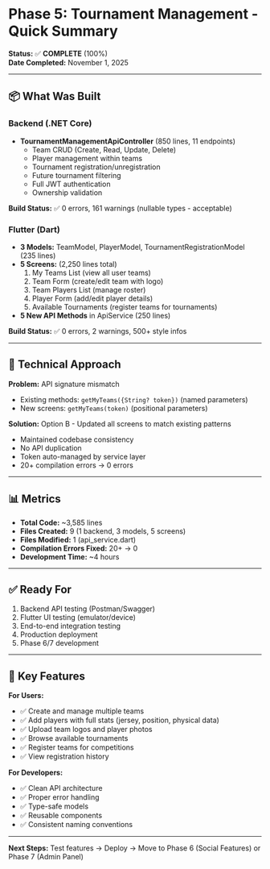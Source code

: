 # Phase 5: Tournament Management - Quick Summary

**Status:** ✅ **COMPLETE** (100%)  
**Date Completed:** November 1, 2025

---

## 📦 What Was Built

### Backend (.NET Core)
- **TournamentManagementApiController** (850 lines, 11 endpoints)
  - Team CRUD (Create, Read, Update, Delete)
  - Player management within teams
  - Tournament registration/unregistration
  - Future tournament filtering
  - Full JWT authentication
  - Ownership validation

**Build Status:** ✅ 0 errors, 161 warnings (nullable types - acceptable)

### Flutter (Dart)
- **3 Models:** TeamModel, PlayerModel, TournamentRegistrationModel (235 lines)
- **5 Screens:** (2,250 lines total)
  1. My Teams List (view all user teams)
  2. Team Form (create/edit team with logo)
  3. Team Players List (manage roster)
  4. Player Form (add/edit player details)
  5. Available Tournaments (register teams for tournaments)
- **5 New API Methods** in ApiService (250 lines)

**Build Status:** ✅ 0 errors, 2 warnings, 500+ style infos

---

## 🔧 Technical Approach

**Problem:** API signature mismatch
- Existing methods: `getMyTeams({String? token})` (named parameters)
- New screens: `getMyTeams(token)` (positional parameters)

**Solution:** Option B - Updated all screens to match existing patterns
- Maintained codebase consistency
- No API duplication
- Token auto-managed by service layer
- 20+ compilation errors → 0 errors

---

## 📊 Metrics

- **Total Code:** ~3,585 lines
- **Files Created:** 9 (1 backend, 3 models, 5 screens)
- **Files Modified:** 1 (api_service.dart)
- **Compilation Errors Fixed:** 20+ → 0
- **Development Time:** ~4 hours

---

## ✅ Ready For

1. Backend API testing (Postman/Swagger)
2. Flutter UI testing (emulator/device)
3. End-to-end integration testing
4. Production deployment
5. Phase 6/7 development

---

## 🎯 Key Features

**For Users:**
- ✅ Create and manage multiple teams
- ✅ Add players with full stats (jersey, position, physical data)
- ✅ Upload team logos and player photos
- ✅ Browse available tournaments
- ✅ Register teams for competitions
- ✅ View registration history

**For Developers:**
- ✅ Clean API architecture
- ✅ Proper error handling
- ✅ Type-safe models
- ✅ Reusable components
- ✅ Consistent naming conventions

---

**Next Steps:** Test features → Deploy → Move to Phase 6 (Social Features) or Phase 7 (Admin Panel)
